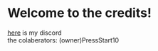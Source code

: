 # Welcome to the credits!
[here](https://discord.com/channels/@PressStart10) is my discord<br>
the colaberators:
(owner)PressStart10<br>
